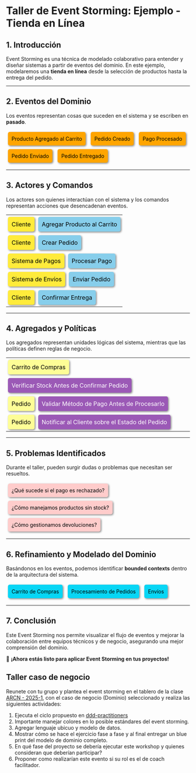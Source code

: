 
# **Taller de Event Storming: Ejemplo - Tienda en Línea**

## **1. Introducción**
Event Storming es una técnica de modelado colaborativo para entender y diseñar sistemas a partir de eventos del dominio. En este ejemplo, modelaremos una **tienda en línea** desde la selección de productos hasta la entrega del pedido.

---

## **2. Eventos del Dominio**
Los eventos representan cosas que suceden en el sistema y se escriben en **pasado**.

<style>
    .postit {
        display: inline-block;
        padding: 10px;
        margin: 5px;
        border-radius: 5px;
        box-shadow: 2px 2px 5px gray;
    }
    .evento { background-color: #ffa500; color: black; }
    .agregado { background-color: #fdfd96; color: black; }
    .comando { background-color: #87ceeb; color: black; }
    .actor { background-color: #ffeb3b; color: black; }
    .politica { background-color: #9b59b6; color: white; }
    .problema { background-color: #ffcccb; color: black; }
    .bounded-context { background-color:rgb(8, 214, 245); color: black; }
    table { border-collapse: collapse; }
    td { padding: 10px; border: none; }
</style>

<div class="postit evento">Producto Agregado al Carrito</div>
<div class="postit evento">Pedido Creado</div>
<div class="postit evento">Pago Procesado</div>
<div class="postit evento">Pedido Enviado</div>
<div class="postit evento">Pedido Entregado</div>

---

## **3. Actores y Comandos**
Los actores son quienes interactúan con el sistema y los comandos representan acciones que desencadenan eventos.

<table>
    <tr>
        <td class="postit actor">Cliente</td>
        <td class="postit comando">Agregar Producto al Carrito</td>
    </tr>
    <tr>
        <td class="postit actor">Cliente</td>
        <td class="postit comando">Crear Pedido</td>
    </tr>
    <tr>
        <td class="postit actor">Sistema de Pagos</td>
        <td class="postit comando">Procesar Pago</td>
    </tr>
    <tr>
        <td class="postit actor">Sistema de Envíos</td>
        <td class="postit comando">Enviar Pedido</td>
    </tr>
    <tr>
        <td class="postit actor">Cliente</td>
        <td class="postit comando">Confirmar Entrega</td>
    </tr>
</table>

---

## **4. Agregados y Políticas**
Los agregados representan unidades lógicas del sistema, mientras que las políticas definen reglas de negocio.

<table>
    <tr>
        <td class="postit agregado">Carrito de Compras</td>
        <td class="postit politica">Verificar Stock Antes de Confirmar Pedido</td>
    </tr>
    <tr>
        <td class="postit agregado">Pedido</td>
        <td class="postit politica">Validar Método de Pago Antes de Procesarlo</td>
    </tr>
    <tr>
        <td class="postit agregado">Pedido</td>
        <td class="postit politica">Notificar al Cliente sobre el Estado del Pedido</td>
    </tr>
</table>

---

## **5. Problemas Identificados**
Durante el taller, pueden surgir dudas o problemas que necesitan ser resueltos.

<div class="postit problema">¿Qué sucede si el pago es rechazado?</div>
<div class="postit problema">¿Cómo manejamos productos sin stock?</div>
<div class="postit problema">¿Cómo gestionamos devoluciones?</div>

---

## **6. Refinamiento y Modelado del Dominio**
Basándonos en los eventos, podemos identificar **bounded contexts** dentro de la arquitectura del sistema.

<div class="postit bounded-context">Carrito de Compras</div>
<div class="postit bounded-context">Procesamiento de Pedidos</div>
<div class="postit bounded-context">Envíos</div>

---

## **7. Conclusión**
Este Event Storming nos permite visualizar el flujo de eventos y mejorar la colaboración entre equipos técnicos y de negocio, asegurando una mejor comprensión del dominio.


🚀 **¡Ahora estás listo para aplicar Event Storming en tus proyectos!**


## **Taller caso de negocio**
Reunete con tu grupo y plantea el event storming en el tablero de la clase [ARCN - 2025-1](https://miro.com/welcomeonboard/NkhoVStiYUxGeEwxcU5Qd09uRnBjVEF1SlJ1MnU3VnYraVVOanRLSXVzQnFoYjNyQnF2SFFZK1hYT0pJeXdjZXpJSGMvcjJEVG92dEpFNGF5Wko5SWgyTWliTGVRUmtURmh4ekc1R0RJNjhab0p0cktEQ2kwTHlhYzJFeUN2OGV0R2lncW1vRmFBVnlLcVJzTmdFdlNRPT0hdjE=?share_link_id=967622799927), con el caso de negocio (Dominio) seleccionado y realiza las siguientes actividades:

1. Ejecuta el ciclo propuesto en [ddd-practitioners](https://ddd-practitioners.com/2023/03/20/remote-eventstorming-workshop/)
2. Importante manejar colores en lo posible estándares del event storming.
3. Agregar lenguaje ubicuo y modelo de datos.
4. Mostrar cómo se hace el ejercicio fase a fase y al final entregar un blue print del modelo de dominio completo.
5. En qué fase del proyecto se debería ejecutar este workshop y quienes consideran que deberían participar?
6. Proponer como realizarían este evento si su rol es el de coach facilitador.